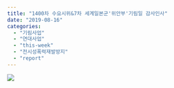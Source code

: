 ```yaml
---
title: "1400차 수요시위&7차 세계일본군'위안부'기림일 감사인사"
date: "2019-08-16"
categories: 
  - "기림사업"
  - "연대사업"
  - "this-week"
  - "전시성폭력재발방지"
  - "report"
---
```


![](http://womenandwar.net/kr/wp-content/uploads/2019/08/1400차-기림일-감사인사-724x1024.jpg)
